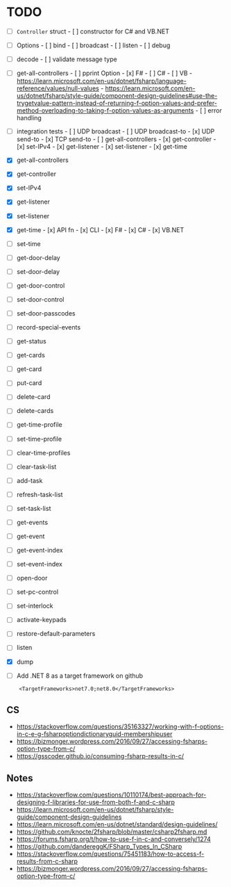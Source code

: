 # TODO

- [ ] `Controller` struct
      - [ ] constructor for C# and VB.NET

- [ ] Options
      - [ ] bind
      - [ ] broadcast
      - [ ] listen
      - [ ] debug

- [ ] decode
      - [ ] validate message type

- [ ] get-all-controllers
      - [ ] pprint Option<DateOnly>
            - [x] F#
            - [ ] C#
            - [ ] VB
            - https://learn.microsoft.com/en-us/dotnet/fsharp/language-reference/values/null-values
            - https://learn.microsoft.com/en-us/dotnet/fsharp/style-guide/component-design-guidelines#use-the-trygetvalue-pattern-instead-of-returning-f-option-values-and-prefer-method-overloading-to-taking-f-option-values-as-arguments
      - [ ] error handling

- [ ] integration tests
      - [ ] UDP broadcast
      - [ ] UDP broadcast-to
      - [x] UDP send-to
      - [x] TCP send-to
      - [ ] get-all-controllers
      - [x] get-controller
      - [x] set-IPv4
      - [x] get-listener
      - [x] set-listener
      - [x] get-time

- [x] get-all-controllers
- [x] get-controller
- [x] set-IPv4
- [x] get-listener
- [x] set-listener
- [x] get-time
      - [x] API fn
      - [x] CLI
            - [x] F#
            - [x] C#
            - [x] VB.NET

- [ ] set-time
- [ ] get-door-delay
- [ ] set-door-delay
- [ ] get-door-control
- [ ] set-door-control
- [ ] set-door-passcodes
- [ ] record-special-events
- [ ] get-status
- [ ] get-cards
- [ ] get-card
- [ ] put-card
- [ ] delete-card
- [ ] delete-cards
- [ ] get-time-profile
- [ ] set-time-profile
- [ ] clear-time-profiles
- [ ] clear-task-list
- [ ] add-task
- [ ] refresh-task-list
- [ ] set-task-list
- [ ] get-events
- [ ] get-event
- [ ] get-event-index
- [ ] set-event-index
- [ ] open-door
- [ ] set-pc-control
- [ ] set-interlock
- [ ] activate-keypads
- [ ] restore-default-parameters
- [ ] listen

- [x] dump
- [ ] Add .NET 8 as a target framework on github
```
    <TargetFrameworks>net7.0;net8.0</TargetFrameworks>
```

## CS
- https://stackoverflow.com/questions/35163327/working-with-f-options-in-c-e-g-fsharpoptiondictionaryguid-membershipuser
- https://bizmonger.wordpress.com/2016/09/27/accessing-fsharps-option-type-from-c/
- https://gsscoder.github.io/consuming-fsharp-results-in-c/

## Notes
- https://stackoverflow.com/questions/10110174/best-approach-for-designing-f-libraries-for-use-from-both-f-and-c-sharp
- https://learn.microsoft.com/en-us/dotnet/fsharp/style-guide/component-design-guidelines
- https://learn.microsoft.com/en-us/dotnet/standard/design-guidelines/
- https://github.com/knocte/2fsharp/blob/master/csharp2fsharp.md
- https://forums.fsharp.org/t/how-to-use-f-in-c-and-conversely/1274
- https://github.com/dandereggK/FSharp_Types_In_CSharp
- https://stackoverflow.com/questions/75451183/how-to-access-f-results-from-c-sharp
- https://bizmonger.wordpress.com/2016/09/27/accessing-fsharps-option-type-from-c/
